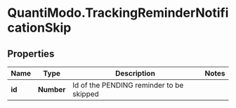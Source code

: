 # QuantiModo.TrackingReminderNotificationSkip

## Properties
Name | Type | Description | Notes
------------ | ------------- | ------------- | -------------
**id** | **Number** | Id of the PENDING reminder to be skipped | 


